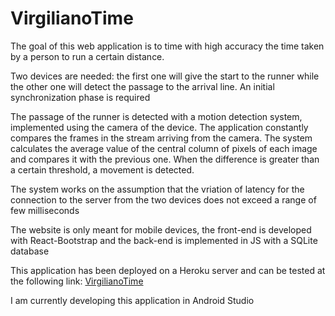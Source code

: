 # VirgilianoTime

 The goal of this web application is to time with high accuracy the time taken by a person to run a certain distance.

 Two devices are needed: the first one will give the start to the runner while the other one will detect the passage to the arrival line. An initial synchronization phase is required

 The passage of the runner is detected with a motion detection system, implemented using the camera of the device. The application constantly compares the frames in the stream arriving from the camera. The system calculates the average value of the central column of pixels of each image and compares it with the previous one. When the difference is greater than a certain threshold, a movement is detected.

 The system works on the assumption that the vriation of latency for the connection to the server from the two devices does not exceed a range of few milliseconds
 
 The website is only meant for mobile devices, the front-end is developed with React-Bootstrap and the back-end is implemented in JS with a SQLite database

This application has been deployed on a Heroku server and can be tested at the following link: [VirgilianoTime](https://fathomless-plains-73904.herokuapp.com/)

I am currently developing this application in Android Studio
